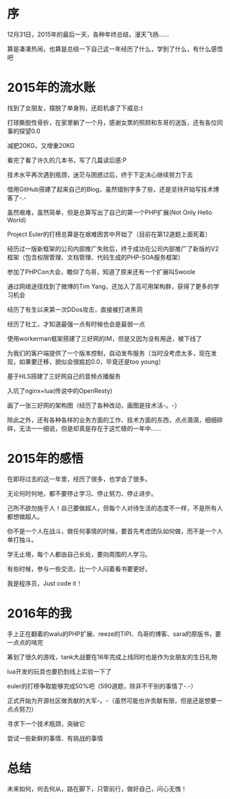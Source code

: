 # 序

12月31日，2015年的最后一天，各种年终总结，漫天飞扬……

算是凑凑热闹，也算是总结一下自己这一年经历了什么，学到了什么，有什么感悟吧

# 2015年的流水账

找到了女朋友，摆脱了单身狗，还趁机虐了下威总:)

打球撕脱性骨折，在家里躺了一个月，感谢女票的照顾和东哥的送饭，还有各位同事的探望0.0

减肥20KG，又增重20KG

看完了看了许久的几本书，写了几篇读后感:P

技术水平再次遇到瓶颈，迷茫与困惑过后，终于下定决心继续努力下去

借用GitHub搭建了起来自己的Blog，虽然错别字多了些，还是坚持开始写技术博客了-.-

虽然艰难，虽然简单，但是总算写出了自己的第一个PHP扩展(Not Only Hello World)

Project Euler的打榜总算是在艰难困苦中开始了（目前在第12道题上面死着）

经历过一版新框架的公司内部推广失败后，终于成功在公司内部推广了新版的V2框架（包含权限管理、文档管理、代码生成的PHP-SOA服务框架）

参加了PHPCon大会，瞻仰了鸟哥，知道了原来还有一个扩展叫Swoole

通过网络途径找到了微博的Tim Yang，还加入了高可用架构群，获得了更多的学习机会

经历了有生以来第一次DDos攻击，直接被打进黑洞

经历了社工，才知道最强一点有时候也会是最弱一点

使用workerman框架搭建了三好网的IM，但是又因为没有用途，被下线了

为我们的客户端提供了一个版本控制，自动发布服务（当时没考虑太多，现在发现，如果要迁移，貌似会很尴尬0.0，毕竟还是too young）

基于HLS搭建了三好网自己的音频点播服务

入坑了nginx+lua(传说中的OpenResty)

画了一张三好网的架构图（经历了各种改动，画图是技术活-。-）

除此之外，还有各种各样的业务方面的工作、技术方面的东西，点点滴滴，细细碎碎，无法一一细说，但是却真是存在于这忙碌的一年中……

# 2015年的感悟

在即将过去的这一年里，经历了很多，也学会了很多。

无论何时何地，都不要停止学习、停止努力、停止进步。

己所不欲勿施于人！自己要做超人，但每个人对待生活的态度不一样，不是所有人都想做超人。

你不是一个人在战斗，做任何事情的时候，要首先考虑团队如何做，而不是一个人单打独斗。

学无止境，每个人都由自己长处，要向周围的人学习。

有些时候，参与一些交流，比一个人闷着看书要更好。

我是程序员，Just code it！

# 2016年的我

手上正在翻着的walu的PHP扩展、reeze的TIPI、鸟哥的博客、sara的原版书，要一点点的啃完

筹划了很久的游戏，tank大战要在16年完成上线同时也是作为女朋友的生日礼物

lua开发的玩具也要扔到线上实验一下了

euler的打榜争取能够完成50%吧（590道题，除非不干别的事情了-.-）

正式开始为开源社区做贡献的大军-。-（虽然可能也许贡献有限，但是还是想要一点点努力）

寻求下一个技术瓶颈，突破它

尝试一些新鲜的事情、有挑战的事情

# 总结

未来如何，何去何从，路在脚下，只管前行，做好自己，问心无愧！
